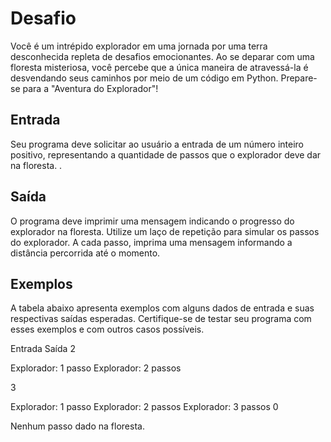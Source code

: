 # Desafio
Você é um intrépido explorador em uma jornada por uma terra desconhecida repleta de desafios emocionantes. Ao se deparar com uma floresta misteriosa, você percebe que a única maneira de atravessá-la é desvendando seus caminhos por meio de um código em Python. Prepare-se para a "Aventura do Explorador"!

## Entrada
Seu programa deve solicitar ao usuário a entrada de um número inteiro positivo, representando a quantidade de passos que o explorador deve dar na floresta. .

## Saída
O programa deve imprimir uma mensagem indicando o progresso do explorador na floresta. Utilize um laço de repetição para simular os passos do explorador. A cada passo, imprima uma mensagem informando a distância percorrida até o momento.

## Exemplos
A tabela abaixo apresenta exemplos com alguns dados de entrada e suas respectivas saídas esperadas. Certifique-se de testar seu programa com esses exemplos e com outros casos possíveis.

Entrada	Saída
2

Explorador: 1 passo
Explorador: 2 passos

3

Explorador: 1 passo
Explorador: 2 passos
Explorador: 3 passos
0

Nenhum passo dado na floresta.

